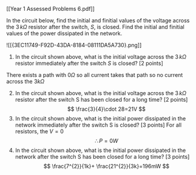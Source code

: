 [[Year 1 Assessed Problems 6.pdf]]

In the circuit below, find the initial and finitial values of the voltage across the $3\,k\Omega$ resistor after the switch, $S$, is closed. Find the initial and finitial values of the power dissipated in the network.

![[{3EC11749-F92D-43DA-8184-08111DA5A730}.png]]

1. In the circuit shown above, what is the initial voltage across the $3\,k\Omega$ resistor immediately after the switch $S$ is closed? [2 points]

There exists a path with $0\Omega$ so all current takes that path so no current across the $3k\Omega$ 

2. In the circuit shown above, what is the initial voltage across the $3\,k\Omega$ resistor after the switch S has been closed for a long time? [2 points]
$$
\frac{3}{4}\cdot 28=21V
$$
3. In the circuit shown above, what is the initial power dissipated in the network immediately after the switch S is closed? [3 points]
For all resistors, the $V=0$
$$
\therefore P=0W
$$
4. In the circuit shown above, what is the initial power dissipated in the network after the switch S has been closed for a long time? [3 points]
$$
\frac{7^{2}}{1k}+ \frac{21^{2}}{3k}=196mW
$$
